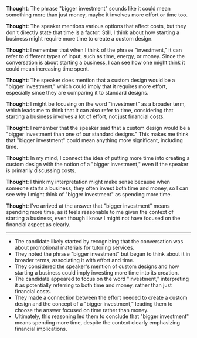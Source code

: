 **Thought**: The phrase "bigger investment" sounds like it could mean something more than just money, maybe it involves more effort or time too.

**Thought**: The speaker mentions various options that affect costs, but they don't directly state that time is a factor. Still, I think about how starting a business might require more time to create a custom design.

**Thought**: I remember that when I think of the phrase "investment," it can refer to different types of input, such as time, energy, or money. Since the conversation is about starting a business, I can see how one might think it could mean increasing time spent.

**Thought**: The speaker does mention that a custom design would be a "bigger investment," which could imply that it requires more effort, especially since they are comparing it to standard designs.

**Thought**: I might be focusing on the word "investment" as a broader term, which leads me to think that it can also refer to time, considering that starting a business involves a lot of effort, not just financial costs.

**Thought**: I remember that the speaker said that a custom design would be a "bigger investment than one of our standard designs." This makes me think that "bigger investment" could mean anything more significant, including time.

**Thought**: In my mind, I connect the idea of putting more time into creating a custom design with the notion of a "bigger investment," even if the speaker is primarily discussing costs.

**Thought**: I think my interpretation might make sense because when someone starts a business, they often invest both time and money, so I can see why I might think of "bigger investment" as spending more time.

**Thought**: I’ve arrived at the answer that "bigger investment" means spending more time, as it feels reasonable to me given the context of starting a business, even though I know I might not have focused on the financial aspect as clearly.

---

- The candidate likely started by recognizing that the conversation was about promotional materials for tutoring services.
- They noted the phrase "bigger investment" but began to think about it in broader terms, associating it with effort and time.
- They considered the speaker's mention of custom designs and how starting a business could imply investing more time into its creation.
- The candidate appeared to focus on the word "investment," interpreting it as potentially referring to both time and money, rather than just financial costs.
- They made a connection between the effort needed to create a custom design and the concept of a "bigger investment," leading them to choose the answer focused on time rather than money.
- Ultimately, this reasoning led them to conclude that "bigger investment" means spending more time, despite the context clearly emphasizing financial implications.